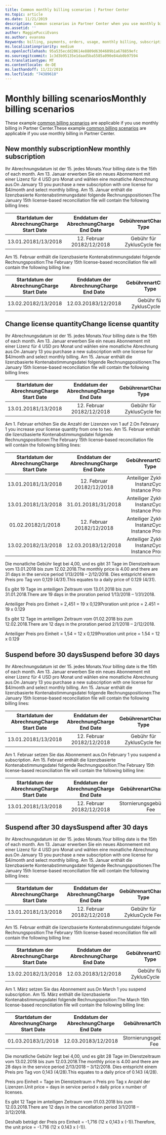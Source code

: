 ```yaml
---
title: Common monthly billing scenarios | Partner Center
ms.topic: article
ms.date: 11/21/2019
description: Common scenarios in Partner Center when you use monthly billing (such as adding new subscriptions, changing license quantity, and suspending subscriptions.)
ms.assetid: ''
author: MaggiePucciEvans
ms.author: evansma
Keywords: billing, payments, orders, usage, monthly billing, subscriptions, reconciliation file
ms.localizationpriority: medium
ms.openlocfilehash: 95a535ecdd20614e8809d6304609b1a678859efc
ms.sourcegitcommit: 1c3d3b95135e1daad5ba5585a090e84ab0b97594
ms.translationtype: MT
ms.contentlocale: de-DE
ms.lasthandoff: 11/22/2019
ms.locfileid: "74389618"
---
```

# <a name="monthly-billing-scenarios"></a><span data-ttu-id="69106-104">Monthly billing scenarios</span><span class="sxs-lookup"><span data-stu-id="69106-104">Monthly billing scenarios</span></span>

<span data-ttu-id="69106-105">These example [common billing scenarios](common-billing-scenarios.md) are applicable if you use monthly billing in Partner Center.</span><span class="sxs-lookup"><span data-stu-id="69106-105">These example [common billing scenarios](common-billing-scenarios.md) are applicable if you use monthly billing in Partner Center.</span></span>

## <a name="new-monthly-subscription"></a><span data-ttu-id="69106-106">New monthly subscription</span><span class="sxs-lookup"><span data-stu-id="69106-106">New monthly subscription</span></span>

<span data-ttu-id="69106-107">Ihr Abrechnungsdatum ist der 15. jedes Monats.</span><span class="sxs-lookup"><span data-stu-id="69106-107">Your billing date is the 15th of each month.</span></span> <span data-ttu-id="69106-108">Am 13. Januar erwerben Sie ein neues Abonnement mit einer Lizenz für 4 USD pro Monat und wählen eine monatliche Abrechnung aus.</span><span class="sxs-lookup"><span data-stu-id="69106-108">On January 13 you purchase a new subscription with one license for $4/month and select monthly billing.</span></span> <span data-ttu-id="69106-109">Am 15. Januar enthält die lizenzbasierte Kontenabstimmungsdatei folgende Rechnungspositionen:</span><span class="sxs-lookup"><span data-stu-id="69106-109">The January 15th license-based reconciliation file will contain the following billing lines:</span></span>

|<span data-ttu-id="69106-110">Startdatum der Abrechnung</span><span class="sxs-lookup"><span data-stu-id="69106-110">Charge Start Date</span></span> |<span data-ttu-id="69106-111">Enddatum der Abrechnung</span><span class="sxs-lookup"><span data-stu-id="69106-111">Charge End Date</span></span> |<span data-ttu-id="69106-112">Gebührenart</span><span class="sxs-lookup"><span data-stu-id="69106-112">Charge Type</span></span> |<span data-ttu-id="69106-113">Preis pro Einheit</span><span class="sxs-lookup"><span data-stu-id="69106-113">Unit Price</span></span> |<span data-ttu-id="69106-114">Anzahl</span><span class="sxs-lookup"><span data-stu-id="69106-114">Quantity</span></span> |<span data-ttu-id="69106-115">Betrag</span><span class="sxs-lookup"><span data-stu-id="69106-115">Amount</span></span> |
|       :---:      |    :---:       | :---:      |:---:      |:---:    |:---:  |
|<span data-ttu-id="69106-116">13.01.2018</span><span class="sxs-lookup"><span data-stu-id="69106-116">1/13/2018</span></span>         |<span data-ttu-id="69106-117">12. Februar 2018</span><span class="sxs-lookup"><span data-stu-id="69106-117">2/12/2018</span></span>    |<span data-ttu-id="69106-118">Gebühr für Zyklus</span><span class="sxs-lookup"><span data-stu-id="69106-118">Cycle fee</span></span>   |<span data-ttu-id="69106-119">4,00</span><span class="sxs-lookup"><span data-stu-id="69106-119">4.00</span></span>       |<span data-ttu-id="69106-120">1</span><span class="sxs-lookup"><span data-stu-id="69106-120">1</span></span>        |<span data-ttu-id="69106-121">4,00</span><span class="sxs-lookup"><span data-stu-id="69106-121">4.00</span></span> |

<span data-ttu-id="69106-122">Am 15. Februar enthält die lizenzbasierte Kontenabstimmungsdatei folgende Rechnungsposition:</span><span class="sxs-lookup"><span data-stu-id="69106-122">The February 15th license-based reconciliation file will contain the following billing line:</span></span>

|<span data-ttu-id="69106-123">Startdatum der Abrechnung</span><span class="sxs-lookup"><span data-stu-id="69106-123">Charge Start Date</span></span> |<span data-ttu-id="69106-124">Enddatum der Abrechnung</span><span class="sxs-lookup"><span data-stu-id="69106-124">Charge End Date</span></span> |<span data-ttu-id="69106-125">Gebührenart</span><span class="sxs-lookup"><span data-stu-id="69106-125">Charge Type</span></span> |<span data-ttu-id="69106-126">Preis pro Einheit</span><span class="sxs-lookup"><span data-stu-id="69106-126">Unit Price</span></span> |<span data-ttu-id="69106-127">Anzahl</span><span class="sxs-lookup"><span data-stu-id="69106-127">Quantity</span></span> |<span data-ttu-id="69106-128">Betrag</span><span class="sxs-lookup"><span data-stu-id="69106-128">Amount</span></span> |
|       :---:      |    :---:       | :---:      |:---:      |:---:    |:---:  |
|<span data-ttu-id="69106-129">13.02.2018</span><span class="sxs-lookup"><span data-stu-id="69106-129">2/13/2018</span></span>         |<span data-ttu-id="69106-130">12.03.2018</span><span class="sxs-lookup"><span data-stu-id="69106-130">3/12/2018</span></span>    |<span data-ttu-id="69106-131">Gebühr für Zyklus</span><span class="sxs-lookup"><span data-stu-id="69106-131">Cycle fee</span></span>   |<span data-ttu-id="69106-132">4,00</span><span class="sxs-lookup"><span data-stu-id="69106-132">4.00</span></span>       |<span data-ttu-id="69106-133">1</span><span class="sxs-lookup"><span data-stu-id="69106-133">1</span></span>        |<span data-ttu-id="69106-134">4,00</span><span class="sxs-lookup"><span data-stu-id="69106-134">4.00</span></span> |

## <a name="change-license-quantity"></a><span data-ttu-id="69106-135">Change license quantity</span><span class="sxs-lookup"><span data-stu-id="69106-135">Change license quantity</span></span>

<span data-ttu-id="69106-136">Ihr Abrechnungsdatum ist der 15. jedes Monats.</span><span class="sxs-lookup"><span data-stu-id="69106-136">Your billing date is the 15th of each month.</span></span> <span data-ttu-id="69106-137">Am 13. Januar erwerben Sie ein neues Abonnement mit einer Lizenz für 4 USD pro Monat und wählen eine monatliche Abrechnung aus.</span><span class="sxs-lookup"><span data-stu-id="69106-137">On January 13 you purchase a new subscription with one license for $4/month and select monthly billing.</span></span> <span data-ttu-id="69106-138">Am 15. Januar enthält die lizenzbasierte Kontenabstimmungsdatei folgende Rechnungspositionen:</span><span class="sxs-lookup"><span data-stu-id="69106-138">The January 15th license-based reconciliation file will contain the following billing lines:</span></span>

|<span data-ttu-id="69106-139">Startdatum der Abrechnung</span><span class="sxs-lookup"><span data-stu-id="69106-139">Charge Start Date</span></span> |<span data-ttu-id="69106-140">Enddatum der Abrechnung</span><span class="sxs-lookup"><span data-stu-id="69106-140">Charge End Date</span></span> |<span data-ttu-id="69106-141">Gebührenart</span><span class="sxs-lookup"><span data-stu-id="69106-141">Charge Type</span></span> |<span data-ttu-id="69106-142">Preis pro Einheit</span><span class="sxs-lookup"><span data-stu-id="69106-142">Unit Price</span></span> |<span data-ttu-id="69106-143">Anzahl</span><span class="sxs-lookup"><span data-stu-id="69106-143">Quantity</span></span> |<span data-ttu-id="69106-144">Betrag</span><span class="sxs-lookup"><span data-stu-id="69106-144">Amount</span></span> |
|       :---:      |    :---:       | :---:      |:---:      |:---:    |:---:  |
|<span data-ttu-id="69106-145">13.01.2018</span><span class="sxs-lookup"><span data-stu-id="69106-145">1/13/2018</span></span>         |<span data-ttu-id="69106-146">12. Februar 2018</span><span class="sxs-lookup"><span data-stu-id="69106-146">2/12/2018</span></span>    |<span data-ttu-id="69106-147">Gebühr für Zyklus</span><span class="sxs-lookup"><span data-stu-id="69106-147">Cycle fee</span></span>   |<span data-ttu-id="69106-148">4,00</span><span class="sxs-lookup"><span data-stu-id="69106-148">4.00</span></span>       |<span data-ttu-id="69106-149">1</span><span class="sxs-lookup"><span data-stu-id="69106-149">1</span></span>        |<span data-ttu-id="69106-150">4,00</span><span class="sxs-lookup"><span data-stu-id="69106-150">4.00</span></span>    |

<span data-ttu-id="69106-151">Am 1. Februar erhöhen Sie die Anzahl der Lizenzen von 1 auf 2.</span><span class="sxs-lookup"><span data-stu-id="69106-151">On February 1 you increase your license quantity from one to two.</span></span> <span data-ttu-id="69106-152">Am 15. Februar enthält die lizenzbasierte Kontenabstimmungsdatei folgende Rechnungspositionen:</span><span class="sxs-lookup"><span data-stu-id="69106-152">The February 15th license-based reconciliation file will contain the following billing lines:</span></span>

|<span data-ttu-id="69106-153">Startdatum der Abrechnung</span><span class="sxs-lookup"><span data-stu-id="69106-153">Charge Start Date</span></span> |<span data-ttu-id="69106-154">Enddatum der Abrechnung</span><span class="sxs-lookup"><span data-stu-id="69106-154">Charge End Date</span></span> |<span data-ttu-id="69106-155">Gebührenart</span><span class="sxs-lookup"><span data-stu-id="69106-155">Charge Type</span></span> |<span data-ttu-id="69106-156">Preis pro Einheit</span><span class="sxs-lookup"><span data-stu-id="69106-156">Unit Price</span></span> |<span data-ttu-id="69106-157">Anzahl</span><span class="sxs-lookup"><span data-stu-id="69106-157">Quantity</span></span> |<span data-ttu-id="69106-158">Betrag</span><span class="sxs-lookup"><span data-stu-id="69106-158">Amount</span></span> |
|       :---:      |    :---:       | :---:      |:---:      |:---:    |:---:  |
| <span data-ttu-id="69106-159">13.01.2018</span><span class="sxs-lookup"><span data-stu-id="69106-159">1/13/2018</span></span>        |<span data-ttu-id="69106-160">12. Februar 2018</span><span class="sxs-lookup"><span data-stu-id="69106-160">2/12/2018</span></span>    |<span data-ttu-id="69106-161">Anteiliger Zyklus für Instanz</span><span class="sxs-lookup"><span data-stu-id="69106-161">Cycle Instance Prorate</span></span>   |<span data-ttu-id="69106-162">-4,00</span><span class="sxs-lookup"><span data-stu-id="69106-162">-4.00</span></span>       |<span data-ttu-id="69106-163">1</span><span class="sxs-lookup"><span data-stu-id="69106-163">1</span></span>        |<span data-ttu-id="69106-164">-4,00</span><span class="sxs-lookup"><span data-stu-id="69106-164">-4.00</span></span>   |
|<span data-ttu-id="69106-165">13.01.2018</span><span class="sxs-lookup"><span data-stu-id="69106-165">1/13/2018</span></span>         |<span data-ttu-id="69106-166">31.01.2018</span><span class="sxs-lookup"><span data-stu-id="69106-166">1/31/2018</span></span>    | <span data-ttu-id="69106-167">Anteiliger Zyklus für Instanz</span><span class="sxs-lookup"><span data-stu-id="69106-167">Cycle Instance Prorate</span></span>   |<span data-ttu-id="69106-168">2,45</span><span class="sxs-lookup"><span data-stu-id="69106-168">2.45</span></span>       |<span data-ttu-id="69106-169">1</span><span class="sxs-lookup"><span data-stu-id="69106-169">1</span></span>        |<span data-ttu-id="69106-170">2,45</span><span class="sxs-lookup"><span data-stu-id="69106-170">2.45</span></span>    |
|<span data-ttu-id="69106-171">01.02.2018</span><span class="sxs-lookup"><span data-stu-id="69106-171">2/1/2018</span></span>         |<span data-ttu-id="69106-172">12. Februar 2018</span><span class="sxs-lookup"><span data-stu-id="69106-172">2/12/2018</span></span>    | <span data-ttu-id="69106-173">Anteiliger Zyklus für Instanz</span><span class="sxs-lookup"><span data-stu-id="69106-173">Cycle Instance Prorate</span></span>   |<span data-ttu-id="69106-174">1.55</span><span class="sxs-lookup"><span data-stu-id="69106-174">1.55</span></span>       |<span data-ttu-id="69106-175">2</span><span class="sxs-lookup"><span data-stu-id="69106-175">2</span></span>        |<span data-ttu-id="69106-176">3,10</span><span class="sxs-lookup"><span data-stu-id="69106-176">3.10</span></span>    |
|<span data-ttu-id="69106-177">13.02.2018</span><span class="sxs-lookup"><span data-stu-id="69106-177">2/13/2018</span></span>         |<span data-ttu-id="69106-178">12.03.2018</span><span class="sxs-lookup"><span data-stu-id="69106-178">3/12/2018</span></span>    | <span data-ttu-id="69106-179">Anteiliger Zyklus für Instanz</span><span class="sxs-lookup"><span data-stu-id="69106-179">Cycle Instance Prorate</span></span>   |<span data-ttu-id="69106-180">4,00</span><span class="sxs-lookup"><span data-stu-id="69106-180">4.00</span></span>       |<span data-ttu-id="69106-181">2</span><span class="sxs-lookup"><span data-stu-id="69106-181">2</span></span>        |<span data-ttu-id="69106-182">8,00</span><span class="sxs-lookup"><span data-stu-id="69106-182">8.00</span></span>    |

<span data-ttu-id="69106-183">Die monatliche Gebühr liegt bei 4,00, und es gibt 31 Tage im Dienstzeitraum vom 13.01.2018 bis zum 12.02.2018.</span><span class="sxs-lookup"><span data-stu-id="69106-183">The monthly price is 4.00 and there are 31 days in the service period 1/13/2018 – 2/12/2018.</span></span> <span data-ttu-id="69106-184">Dies entspricht einem Preis pro Tag von 0,129 (4/31).</span><span class="sxs-lookup"><span data-stu-id="69106-184">This equates to a daily price of 0.129 (4/31).</span></span>

<span data-ttu-id="69106-185">Es gibt 19 Tage im anteiligen Zeitraum vom 13.01.2018 bis zum 31.01.2018.</span><span class="sxs-lookup"><span data-stu-id="69106-185">There are 19 days in the proration period 1/13/2018 – 1/31/2018.</span></span>

<span data-ttu-id="69106-186">Anteiliger Preis pro Einheit = 2,451 = 19 x 0,129</span><span class="sxs-lookup"><span data-stu-id="69106-186">Proration unit price = 2.451 = 19 x 0.129</span></span>

<span data-ttu-id="69106-187">Es gibt 12 Tage im anteiligen Zeitraum vom 01.02.2018 bis zum 12.02.2018.</span><span class="sxs-lookup"><span data-stu-id="69106-187">There are 12 days in the proration period 2/1/2018 – 2/12/2018.</span></span>

<span data-ttu-id="69106-188">Anteiliger Preis pro Einheit = 1,54 = 12 x 0,129</span><span class="sxs-lookup"><span data-stu-id="69106-188">Proration unit price = 1.54 = 12 x 0.129</span></span>

## <a name="suspend-before-30-days"></a><span data-ttu-id="69106-189">Suspend before 30 days</span><span class="sxs-lookup"><span data-stu-id="69106-189">Suspend before 30 days</span></span>

<span data-ttu-id="69106-190">Ihr Abrechnungsdatum ist der 15. jedes Monats.</span><span class="sxs-lookup"><span data-stu-id="69106-190">Your billing date is the 15th of each month.</span></span> <span data-ttu-id="69106-191">Am 13. Januar erwerben Sie ein neues Abonnement mit einer Lizenz für 4 USD pro Monat und wählen eine monatliche Abrechnung aus.</span><span class="sxs-lookup"><span data-stu-id="69106-191">On January 13 you purchase a new subscription with one license for $4/month and select monthly billing.</span></span> <span data-ttu-id="69106-192">Am 15. Januar enthält die lizenzbasierte Kontenabstimmungsdatei folgende Rechnungspositionen:</span><span class="sxs-lookup"><span data-stu-id="69106-192">The January 15th license-based reconciliation file will contain the following billing lines:</span></span>

|<span data-ttu-id="69106-193">Startdatum der Abrechnung</span><span class="sxs-lookup"><span data-stu-id="69106-193">Charge Start Date</span></span> |<span data-ttu-id="69106-194">Enddatum der Abrechnung</span><span class="sxs-lookup"><span data-stu-id="69106-194">Charge End Date</span></span> |<span data-ttu-id="69106-195">Gebührenart</span><span class="sxs-lookup"><span data-stu-id="69106-195">Charge Type</span></span> |<span data-ttu-id="69106-196">Preis pro Einheit</span><span class="sxs-lookup"><span data-stu-id="69106-196">Unit Price</span></span> |<span data-ttu-id="69106-197">Anzahl</span><span class="sxs-lookup"><span data-stu-id="69106-197">Quantity</span></span> |<span data-ttu-id="69106-198">Betrag</span><span class="sxs-lookup"><span data-stu-id="69106-198">Amount</span></span> |
|       :---:      |    :---:       | :---:      |:---:      |:---:    |:---:  |
|<span data-ttu-id="69106-199">13.01.2018</span><span class="sxs-lookup"><span data-stu-id="69106-199">1/13/2018</span></span>         |<span data-ttu-id="69106-200">12. Februar 2018</span><span class="sxs-lookup"><span data-stu-id="69106-200">2/12/2018</span></span>    |<span data-ttu-id="69106-201">Gebühr für Zyklus</span><span class="sxs-lookup"><span data-stu-id="69106-201">Cycle fee</span></span>   |<span data-ttu-id="69106-202">4,00</span><span class="sxs-lookup"><span data-stu-id="69106-202">4.00</span></span>       |<span data-ttu-id="69106-203">1</span><span class="sxs-lookup"><span data-stu-id="69106-203">1</span></span>        |<span data-ttu-id="69106-204">4,00</span><span class="sxs-lookup"><span data-stu-id="69106-204">4.00</span></span>    |

<span data-ttu-id="69106-205">Am 1. Februar setzen Sie das Abonnement aus.</span><span class="sxs-lookup"><span data-stu-id="69106-205">On February 1 you suspend a subscription.</span></span> <span data-ttu-id="69106-206">Am 15. Februar enthält die lizenzbasierte Kontenabstimmungsdatei folgende Rechnungsposition:</span><span class="sxs-lookup"><span data-stu-id="69106-206">The February 15th license-based reconciliation file will contain the following billing line:</span></span>

|<span data-ttu-id="69106-207">Startdatum der Abrechnung</span><span class="sxs-lookup"><span data-stu-id="69106-207">Charge Start Date</span></span> |<span data-ttu-id="69106-208">Enddatum der Abrechnung</span><span class="sxs-lookup"><span data-stu-id="69106-208">Charge End Date</span></span> |<span data-ttu-id="69106-209">Gebührenart</span><span class="sxs-lookup"><span data-stu-id="69106-209">Charge Type</span></span> |<span data-ttu-id="69106-210">Preis pro Einheit</span><span class="sxs-lookup"><span data-stu-id="69106-210">Unit Price</span></span> |<span data-ttu-id="69106-211">Anzahl</span><span class="sxs-lookup"><span data-stu-id="69106-211">Quantity</span></span> |<span data-ttu-id="69106-212">Betrag</span><span class="sxs-lookup"><span data-stu-id="69106-212">Amount</span></span> |
|       :---:      |    :---:       | :---:      |:---:      |:---:    |:---:  |
<span data-ttu-id="69106-213">13.01.2018</span><span class="sxs-lookup"><span data-stu-id="69106-213">1/13/2018</span></span>|<span data-ttu-id="69106-214">12. Februar 2018</span><span class="sxs-lookup"><span data-stu-id="69106-214">2/12/2018</span></span>|<span data-ttu-id="69106-215">Stornierungsgebühr</span><span class="sxs-lookup"><span data-stu-id="69106-215">Cancel Fee</span></span>|<span data-ttu-id="69106-216">-4,00</span><span class="sxs-lookup"><span data-stu-id="69106-216">-4.00</span></span>|<span data-ttu-id="69106-217">1</span><span class="sxs-lookup"><span data-stu-id="69106-217">1</span></span>|<span data-ttu-id="69106-218">-4,00</span><span class="sxs-lookup"><span data-stu-id="69106-218">-4.00</span></span>

## <a name="suspend-after-30-days"></a><span data-ttu-id="69106-219">Suspend after 30 days</span><span class="sxs-lookup"><span data-stu-id="69106-219">Suspend after 30 days</span></span>

<span data-ttu-id="69106-220">Ihr Abrechnungsdatum ist der 15. jedes Monats.</span><span class="sxs-lookup"><span data-stu-id="69106-220">Your billing date is the 15th of each month.</span></span> <span data-ttu-id="69106-221">Am 13. Januar erwerben Sie ein neues Abonnement mit einer Lizenz für 4 USD pro Monat und wählen eine monatliche Abrechnung aus.</span><span class="sxs-lookup"><span data-stu-id="69106-221">On January 13 you purchase a new subscription with one license for $4/month and select monthly billing.</span></span> <span data-ttu-id="69106-222">Am 15. Januar enthält die lizenzbasierte Kontenabstimmungsdatei folgende Rechnungspositionen:</span><span class="sxs-lookup"><span data-stu-id="69106-222">The January 15th license-based reconciliation file will contain the following billing lines:</span></span>

|<span data-ttu-id="69106-223">Startdatum der Abrechnung</span><span class="sxs-lookup"><span data-stu-id="69106-223">Charge Start Date</span></span> |<span data-ttu-id="69106-224">Enddatum der Abrechnung</span><span class="sxs-lookup"><span data-stu-id="69106-224">Charge End Date</span></span> |<span data-ttu-id="69106-225">Gebührenart</span><span class="sxs-lookup"><span data-stu-id="69106-225">Charge Type</span></span> |<span data-ttu-id="69106-226">Preis pro Einheit</span><span class="sxs-lookup"><span data-stu-id="69106-226">Unit Price</span></span> |<span data-ttu-id="69106-227">Anzahl</span><span class="sxs-lookup"><span data-stu-id="69106-227">Quantity</span></span> |<span data-ttu-id="69106-228">Betrag</span><span class="sxs-lookup"><span data-stu-id="69106-228">Amount</span></span> |
|       :---:      |    :---:       | :---:      |:---:      |:---:    |:---:  |
<span data-ttu-id="69106-229">13.01.2018</span><span class="sxs-lookup"><span data-stu-id="69106-229">1/13/2018</span></span>|<span data-ttu-id="69106-230">12. Februar 2018</span><span class="sxs-lookup"><span data-stu-id="69106-230">2/12/2018</span></span>|<span data-ttu-id="69106-231">Gebühr für Zyklus</span><span class="sxs-lookup"><span data-stu-id="69106-231">Cycle Fee</span></span>|<span data-ttu-id="69106-232">4,00</span><span class="sxs-lookup"><span data-stu-id="69106-232">4.00</span></span>|<span data-ttu-id="69106-233">1</span><span class="sxs-lookup"><span data-stu-id="69106-233">1</span></span>|<span data-ttu-id="69106-234">4,00</span><span class="sxs-lookup"><span data-stu-id="69106-234">4.00</span></span>

<span data-ttu-id="69106-235">Am 15. Februar enthält die lizenzbasierte Kontenabstimmungsdatei folgende Rechnungsposition:</span><span class="sxs-lookup"><span data-stu-id="69106-235">The February 15th license-based reconciliation file will contain the following billing line:</span></span>

|<span data-ttu-id="69106-236">Startdatum der Abrechnung</span><span class="sxs-lookup"><span data-stu-id="69106-236">Charge Start Date</span></span> |<span data-ttu-id="69106-237">Enddatum der Abrechnung</span><span class="sxs-lookup"><span data-stu-id="69106-237">Charge End Date</span></span> |<span data-ttu-id="69106-238">Gebührenart</span><span class="sxs-lookup"><span data-stu-id="69106-238">Charge Type</span></span> |<span data-ttu-id="69106-239">Preis pro Einheit</span><span class="sxs-lookup"><span data-stu-id="69106-239">Unit Price</span></span> |<span data-ttu-id="69106-240">Anzahl</span><span class="sxs-lookup"><span data-stu-id="69106-240">Quantity</span></span> |<span data-ttu-id="69106-241">Betrag</span><span class="sxs-lookup"><span data-stu-id="69106-241">Amount</span></span> |
|       :---:      |    :---:       | :---:      |:---:      |:---:    |:---:  |
<span data-ttu-id="69106-242">13.02.2018</span><span class="sxs-lookup"><span data-stu-id="69106-242">2/13/2018</span></span>|<span data-ttu-id="69106-243">12.03.2018</span><span class="sxs-lookup"><span data-stu-id="69106-243">3/12/2018</span></span>|<span data-ttu-id="69106-244">Gebühr für Zyklus</span><span class="sxs-lookup"><span data-stu-id="69106-244">Cycle Fee</span></span>|<span data-ttu-id="69106-245">4,00</span><span class="sxs-lookup"><span data-stu-id="69106-245">4.00</span></span>|<span data-ttu-id="69106-246">1</span><span class="sxs-lookup"><span data-stu-id="69106-246">1</span></span>|<span data-ttu-id="69106-247">4,00</span><span class="sxs-lookup"><span data-stu-id="69106-247">4.00</span></span>

<span data-ttu-id="69106-248">Am 1. März setzen Sie das Abonnement aus.</span><span class="sxs-lookup"><span data-stu-id="69106-248">On March 1 you suspend subscription.</span></span> <span data-ttu-id="69106-249">Am 15. März enthält die lizenzbasierte Kontenabstimmungsdatei folgende Rechnungsposition:</span><span class="sxs-lookup"><span data-stu-id="69106-249">The March 15th license-based reconciliation file will contain the following billing line:</span></span>

|<span data-ttu-id="69106-250">Startdatum der Abrechnung</span><span class="sxs-lookup"><span data-stu-id="69106-250">Charge Start Date</span></span> |<span data-ttu-id="69106-251">Enddatum der Abrechnung</span><span class="sxs-lookup"><span data-stu-id="69106-251">Charge End Date</span></span> |<span data-ttu-id="69106-252">Gebührenart</span><span class="sxs-lookup"><span data-stu-id="69106-252">Charge Type</span></span> |<span data-ttu-id="69106-253">Preis pro Einheit</span><span class="sxs-lookup"><span data-stu-id="69106-253">Unit Price</span></span> |<span data-ttu-id="69106-254">Anzahl</span><span class="sxs-lookup"><span data-stu-id="69106-254">Quantity</span></span> |<span data-ttu-id="69106-255">Betrag</span><span class="sxs-lookup"><span data-stu-id="69106-255">Amount</span></span> |
|       :---:      |    :---:       | :---:      |:---:      |:---:    |:---:  |
<span data-ttu-id="69106-256">01.03.2018</span><span class="sxs-lookup"><span data-stu-id="69106-256">3/1/2018</span></span>|<span data-ttu-id="69106-257">12.03.2018</span><span class="sxs-lookup"><span data-stu-id="69106-257">3/12/2018</span></span>|<span data-ttu-id="69106-258">Stornierungsgebühr</span><span class="sxs-lookup"><span data-stu-id="69106-258">Cancel Fee</span></span>|<span data-ttu-id="69106-259">-1,72</span><span class="sxs-lookup"><span data-stu-id="69106-259">-1.72</span></span>|<span data-ttu-id="69106-260">1</span><span class="sxs-lookup"><span data-stu-id="69106-260">1</span></span>|<span data-ttu-id="69106-261">-1,72</span><span class="sxs-lookup"><span data-stu-id="69106-261">-1.72</span></span>

<span data-ttu-id="69106-262">Die monatliche Gebühr liegt bei 4,00, und es gibt 28 Tage im Dienstzeitraum vom 13.02.2018 bis zum 12.03.2018.</span><span class="sxs-lookup"><span data-stu-id="69106-262">The monthly price is 4.00 and there are 28 days in the service period 2/13/2018 – 3/12/2018.</span></span> <span data-ttu-id="69106-263">Dies entspricht einem Preis pro Tag von 0,143 (4/28).</span><span class="sxs-lookup"><span data-stu-id="69106-263">This equates to a daily price of 0.143 (4/28).</span></span>

<span data-ttu-id="69106-264">Preis pro Einheit = Tage im Dienstzeitraum x Preis pro Tag x Anzahl der Lizenzen.</span><span class="sxs-lookup"><span data-stu-id="69106-264">Unit price = days in service period x daily price x number of licenses.</span></span>

<span data-ttu-id="69106-265">Es gibt 12 Tage im anteiligen Zeitraum vom 01.03.2018 bis zum 12.03.2018.</span><span class="sxs-lookup"><span data-stu-id="69106-265">There are 12 days in the cancellation period 3/1/2018 – 3/12/2018.</span></span>

<span data-ttu-id="69106-266">Deshalb beträgt der Preis pro Einheit = -1,716 (12 x 0,143 x (-1)).</span><span class="sxs-lookup"><span data-stu-id="69106-266">Therefore, the unit price = -1.716 (12 x 0.143 x (-1)).</span></span>
